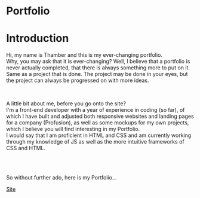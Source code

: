 # Portfolio
<h1>Introduction</h1>
<p>Hi, my name is Thamber and this is my ever-changing portfolio. <br> Why, you may ask that it is ever-changing? Well, I believe that a portfolio is never actually completed, that there is always something more to put on it. Same as a project that is done. The project may be done in your eyes, but the project can always be progressed on with more ideas.</p>
<br>

<p>A little bit about me, before you go onto the site?
<br>
I'm a front-end developer with a year of experience in coding (so far), of which I have built and adjusted both responsive websites and landing pages for a company (Profusion), as well as some mockups for my own projects, which I believe you will find interesting in my Portfolio.
<br>
I would say that I am proficient in HTML and CSS and am currently working through my knowledge of JS as well as the more intuitive frameworks of CSS and HTML.
</p>
<br>
<br>
<p> So without further ado, here is my Portfolio...</p>

<a href="https://thamberrah.netlify.app/">Site</a>
